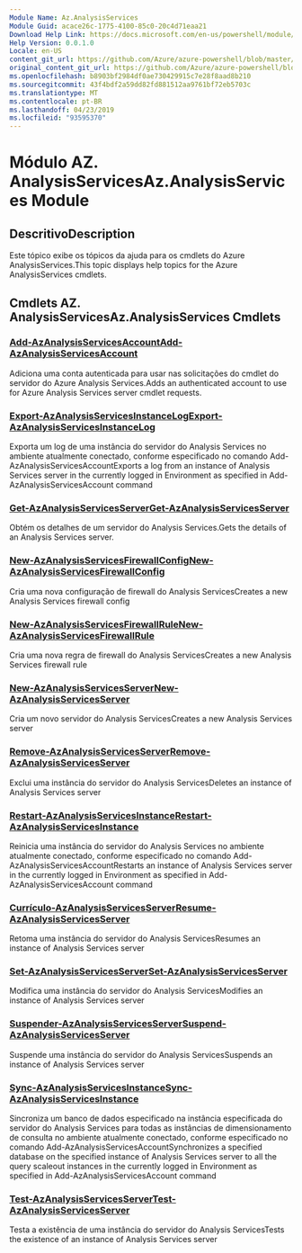 ```yaml
---
Module Name: Az.AnalysisServices
Module Guid: acace26c-1775-4100-85c0-20c4d71eaa21
Download Help Link: https://docs.microsoft.com/en-us/powershell/module/az.analysisservices
Help Version: 0.0.1.0
Locale: en-US
content_git_url: https://github.com/Azure/azure-powershell/blob/master/src/AnalysisServices/AnalysisServices/help/Az.AnalysisServices.md
original_content_git_url: https://github.com/Azure/azure-powershell/blob/master/src/AnalysisServices/AnalysisServices/help/Az.AnalysisServices.md
ms.openlocfilehash: b8903bf2984df0ae730429915c7e28f8aad8b210
ms.sourcegitcommit: 43f4bdf2a59dd82fd881512aa9761bf72eb5703c
ms.translationtype: MT
ms.contentlocale: pt-BR
ms.lasthandoff: 04/23/2019
ms.locfileid: "93595370"
---
```

# <span data-ttu-id="c51ba-101">Módulo AZ. AnalysisServices</span><span class="sxs-lookup"><span data-stu-id="c51ba-101">Az.AnalysisServices Module</span></span>
## <span data-ttu-id="c51ba-102">Descritivo</span><span class="sxs-lookup"><span data-stu-id="c51ba-102">Description</span></span>
<span data-ttu-id="c51ba-103">Este tópico exibe os tópicos da ajuda para os cmdlets do Azure AnalysisServices.</span><span class="sxs-lookup"><span data-stu-id="c51ba-103">This topic displays help topics for the Azure AnalysisServices cmdlets.</span></span>

## <span data-ttu-id="c51ba-104">Cmdlets AZ. AnalysisServices</span><span class="sxs-lookup"><span data-stu-id="c51ba-104">Az.AnalysisServices Cmdlets</span></span>
### [<span data-ttu-id="c51ba-105">Add-AzAnalysisServicesAccount</span><span class="sxs-lookup"><span data-stu-id="c51ba-105">Add-AzAnalysisServicesAccount</span></span>](Add-AzAnalysisServicesAccount.md)
<span data-ttu-id="c51ba-106">Adiciona uma conta autenticada para usar nas solicitações do cmdlet do servidor do Azure Analysis Services.</span><span class="sxs-lookup"><span data-stu-id="c51ba-106">Adds an authenticated account to use for Azure Analysis Services server cmdlet requests.</span></span>

### [<span data-ttu-id="c51ba-107">Export-AzAnalysisServicesInstanceLog</span><span class="sxs-lookup"><span data-stu-id="c51ba-107">Export-AzAnalysisServicesInstanceLog</span></span>](Export-AzAnalysisServicesInstanceLog.md)
<span data-ttu-id="c51ba-108">Exporta um log de uma instância do servidor do Analysis Services no ambiente atualmente conectado, conforme especificado no comando Add-AzAnalysisServicesAccount</span><span class="sxs-lookup"><span data-stu-id="c51ba-108">Exports a log from an instance of Analysis Services server in the currently logged in Environment as specified in Add-AzAnalysisServicesAccount command</span></span>

### [<span data-ttu-id="c51ba-109">Get-AzAnalysisServicesServer</span><span class="sxs-lookup"><span data-stu-id="c51ba-109">Get-AzAnalysisServicesServer</span></span>](Get-AzAnalysisServicesServer.md)
<span data-ttu-id="c51ba-110">Obtém os detalhes de um servidor do Analysis Services.</span><span class="sxs-lookup"><span data-stu-id="c51ba-110">Gets the details of an Analysis Services server.</span></span>

### [<span data-ttu-id="c51ba-111">New-AzAnalysisServicesFirewallConfig</span><span class="sxs-lookup"><span data-stu-id="c51ba-111">New-AzAnalysisServicesFirewallConfig</span></span>](New-AzAnalysisServicesFirewallConfig.md)
<span data-ttu-id="c51ba-112">Cria uma nova configuração de firewall do Analysis Services</span><span class="sxs-lookup"><span data-stu-id="c51ba-112">Creates a new Analysis Services firewall config</span></span> 

### [<span data-ttu-id="c51ba-113">New-AzAnalysisServicesFirewallRule</span><span class="sxs-lookup"><span data-stu-id="c51ba-113">New-AzAnalysisServicesFirewallRule</span></span>](New-AzAnalysisServicesFirewallRule.md)
<span data-ttu-id="c51ba-114">Cria uma nova regra de firewall do Analysis Services</span><span class="sxs-lookup"><span data-stu-id="c51ba-114">Creates a new Analysis Services firewall rule</span></span>

### [<span data-ttu-id="c51ba-115">New-AzAnalysisServicesServer</span><span class="sxs-lookup"><span data-stu-id="c51ba-115">New-AzAnalysisServicesServer</span></span>](New-AzAnalysisServicesServer.md)
<span data-ttu-id="c51ba-116">Cria um novo servidor do Analysis Services</span><span class="sxs-lookup"><span data-stu-id="c51ba-116">Creates a new Analysis Services server</span></span>

### [<span data-ttu-id="c51ba-117">Remove-AzAnalysisServicesServer</span><span class="sxs-lookup"><span data-stu-id="c51ba-117">Remove-AzAnalysisServicesServer</span></span>](Remove-AzAnalysisServicesServer.md)
<span data-ttu-id="c51ba-118">Exclui uma instância do servidor do Analysis Services</span><span class="sxs-lookup"><span data-stu-id="c51ba-118">Deletes an instance of Analysis Services server</span></span>

### [<span data-ttu-id="c51ba-119">Restart-AzAnalysisServicesInstance</span><span class="sxs-lookup"><span data-stu-id="c51ba-119">Restart-AzAnalysisServicesInstance</span></span>](Restart-AzAnalysisServicesInstance.md)
<span data-ttu-id="c51ba-120">Reinicia uma instância do servidor do Analysis Services no ambiente atualmente conectado, conforme especificado no comando Add-AzAnalysisServicesAccount</span><span class="sxs-lookup"><span data-stu-id="c51ba-120">Restarts an instance of Analysis Services server in the currently logged in Environment as specified in Add-AzAnalysisServicesAccount command</span></span>

### [<span data-ttu-id="c51ba-121">Currículo-AzAnalysisServicesServer</span><span class="sxs-lookup"><span data-stu-id="c51ba-121">Resume-AzAnalysisServicesServer</span></span>](Resume-AzAnalysisServicesServer.md)
<span data-ttu-id="c51ba-122">Retoma uma instância do servidor do Analysis Services</span><span class="sxs-lookup"><span data-stu-id="c51ba-122">Resumes an instance of Analysis Services server</span></span>

### [<span data-ttu-id="c51ba-123">Set-AzAnalysisServicesServer</span><span class="sxs-lookup"><span data-stu-id="c51ba-123">Set-AzAnalysisServicesServer</span></span>](Set-AzAnalysisServicesServer.md)
<span data-ttu-id="c51ba-124">Modifica uma instância do servidor do Analysis Services</span><span class="sxs-lookup"><span data-stu-id="c51ba-124">Modifies  an instance of Analysis Services server</span></span>

### [<span data-ttu-id="c51ba-125">Suspender-AzAnalysisServicesServer</span><span class="sxs-lookup"><span data-stu-id="c51ba-125">Suspend-AzAnalysisServicesServer</span></span>](Suspend-AzAnalysisServicesServer.md)
<span data-ttu-id="c51ba-126">Suspende uma instância do servidor do Analysis Services</span><span class="sxs-lookup"><span data-stu-id="c51ba-126">Suspends an instance of Analysis Services server</span></span>

### [<span data-ttu-id="c51ba-127">Sync-AzAnalysisServicesInstance</span><span class="sxs-lookup"><span data-stu-id="c51ba-127">Sync-AzAnalysisServicesInstance</span></span>](Sync-AzAnalysisServicesInstance.md)
<span data-ttu-id="c51ba-128">Sincroniza um banco de dados especificado na instância especificada do servidor do Analysis Services para todas as instâncias de dimensionamento de consulta no ambiente atualmente conectado, conforme especificado no comando Add-AzAnalysisServicesAccount</span><span class="sxs-lookup"><span data-stu-id="c51ba-128">Synchronizes a specified database on the specified instance of Analysis Services server to all the query scaleout instances in the currently logged in Environment as specified in Add-AzAnalysisServicesAccount command</span></span>

### [<span data-ttu-id="c51ba-129">Test-AzAnalysisServicesServer</span><span class="sxs-lookup"><span data-stu-id="c51ba-129">Test-AzAnalysisServicesServer</span></span>](Test-AzAnalysisServicesServer.md)
<span data-ttu-id="c51ba-130">Testa a existência de uma instância do servidor do Analysis Services</span><span class="sxs-lookup"><span data-stu-id="c51ba-130">Tests the existence of an instance of Analysis Services server</span></span>

